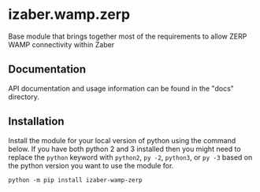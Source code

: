 # izaber.wamp.zerp

Base module that brings together most of the requirements to allow ZERP WAMP
connectivity within Zaber

## Documentation

API documentation and usage information can be found in the "docs" directory.

## Installation

Install the module for your local version of python using the command below. If you have both python 2 and 3 installed then you might need to replace the `python` keyword with `python2`, `py -2`, `python3`, or `py -3` based on the python version you want to use the module for.

```
python -m pip install izaber-wamp-zerp
```
